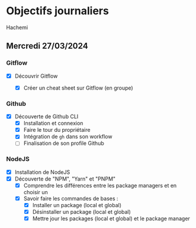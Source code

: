 # Objectifs journaliers

Hachemi

## Mercredi 27/03/2024

### Gitflow

- [X] Découvrir Gitflow
  - [X] Créer un cheat sheet sur Gitflow (en groupe)


### Github

- [X] Découverte de Github CLI
  - [X] Installation et connexion
  - [X] Faire le tour du propriétaire
  - [X] Intégration de `gh` dans son workflow
  - [ ] Finalisation de son profile Github

### NodeJS

- [X] Installation de NodeJS
- [X] Découverte de "NPM", "Yarn" et "PNPM"
  - [X] Comprendre les différences entre les package managers et en choisir un
  - [X] Savoir faire les commandes de bases :
    - [X] Installer un package (local et global)
    - [X] Désinstaller un package (local et global)
    - [X] Mettre jour les packages (local et global) et le package manager
